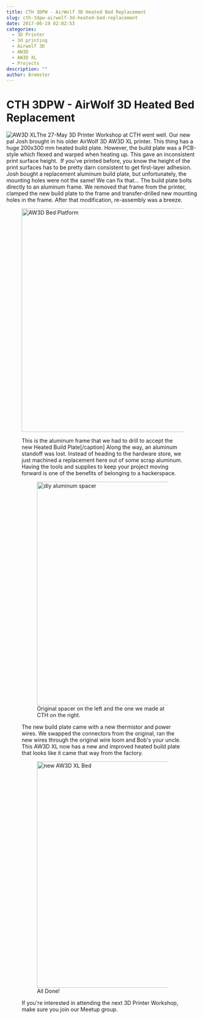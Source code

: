 ```yaml
---
title: CTH 3DPW - AirWolf 3D Heated Bed Replacement
slug: cth-3dpw-airwolf-3d-heated-bed-replacement
date: 2017-06-19 02:02:53
categories:
  - 3D Printer
  - 3d printing
  - Airwolf 3D
  - AW3D
  - AW3D XL
  - Projects
description: ""
author: Bremster
---
```


# CTH 3DPW - AirWolf 3D Heated Bed Replacement

![AW3D XL](/uploads/2017/06/file-1-300x225.jpeg)The 27-May 3D Printer Workshop at CTH went well. Our new pal Josh brought in his older AirWolf 3D AW3D XL printer. This thing has a huge 200x300 mm heated build plate. However, the build plate was a PCB-style which flexed and warped when heating up. This gave an inconsistent print surface height.  If you've printed before, you know the height of the print surfaces has to be pretty darn consistent to get first-layer adhesion. Josh bought a replacement aluminum build plate, but unfortunately, the mounting holes were not the same! We can fix that... The build plate bolts directly to an aluminum frame. We removed that frame from the printer, clamped the new build plate to the frame and transfer-drilled new mounting holes in the frame. After that modification, re-assembly was a breeze.

<figure><a href="/uploads/2017/06/file3-1024x768.jpeg"><img id="attachment_2003" class="align-center" width="584" src="/uploads/2017/06/file3-1024x768.jpeg" alt="AW3D Bed Platform"></a><figcaption>

This is the aluminum frame that we had to drill to accept the new Heated Build Plate\[/caption] Along the way, an aluminum standoff was lost. Instead of heading to the hardware store, we just machined a replacement here out of some scrap aluminum. Having the tools and supplies to keep your project moving forward is one of the benefits of belonging to a hackerspace.

<figure><a href="/uploads/2017/06/file6a-1024x629.jpg"><img id="attachment_2007" class="align-center" width="584" src="/uploads/2017/06/file6a-1024x629.jpg" alt="diy aluminum spacer"></a><figcaption> Original spacer on the left and the one we made at CTH on the right.</figcaption></figure>

The new build plate came with a new thermistor and power wires. We swapped the connectors from the original, ran the new wires through the original wire loom and Bob's your uncle. This AW3D XL now has a new and improved heated build plate that looks like it came that way from the factory.

<figure><a href="/uploads/2017/06/file1-3.jpeg"><img id="attachment_2012" class="align-center" width="591" src="/uploads/2017/06/file1-3.jpeg" alt="new AW3D XL Bed"></a><figcaption> All Done!</figcaption></figure>

If you're interested in attending the next 3D Printer Workshop, make sure you join our Meetup group.
